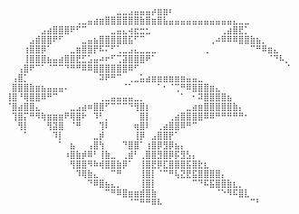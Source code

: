 ⠀⠀⠀⠀⠀⠀⠀⠀⠀⠀⠀⠀⠀⠀⠀⠀⠀⠀⠀⣀⣀⣠⣤⣤⣤⡴⣶⣶⠆⠀⠀⠀⠀⠀⠀⠀⠀⠀⠀⠀⠀⠀⠀⠀⠀⠀⠀⠀⠀
⠀⠀⠀⠀⠀⠀⠀⠀⠀⠀⠀⠀⢀⣀⣤⣴⣶⣿⣿⣿⣿⣿⣿⣷⣿⣶⣿⣧⣤⣤⣤⣤⣤⣤⣤⣤⣤⣤⣤⣄⣀⣀⠀⠀⠀⠀
⠀⠀⠀⠀⠀⠀⣠⣴⣿⣿⣿⠟⠋⠉⠀⠀⠀⠀⣀⣤⣄⢴⣖⣒⣂⠀⠀⠀⠀⠀⠀⠀⠀⠀⠀⠀⠀⢀⣴⣿⣟⡁⠀⠀⠀⠀⠀⠀⠀
⠀⠀⠀⠀⣠⣾⣿⣿⠟⠋⠀⠀⠀⣀⣤⣦⣿⣿⣿⣿⣿⣯⠋⠉⠀⠀⠀⠀⠀⠀⠀⠀⠀⠀⠀⢀⠴⠿⠿⠿⣿⣿⣷⣦⡀⠀⠀⠀⠀
⠀⠀⠀⢰⣿⣿⡿⠁⠀⠀⠀⣀⣶⣿⣿⡟⠯⠍⠋⢁⣀⣠⣄⣀⣀⣀⠀⠀⠀⠀⠀⠀⠀⠀⢀⠀⠀⠀⠀⠀⠀⠀⠉⠛⠿⣶⣄⠀⠀
⠀⠀⠀⢸⣿⣿⣿⣦⣤⣴⣿⣿⣟⣋⣡⣤⠴⠖⠋⢉⣽⣿⣿⣿⠟⠁⠀⠀⠀⠀⠀⠀⠀⠀⠀⠀⠀⠀⠀⠀⠀⠀⠀⠀⠀⠈⠙⠧⡀
⠀⠀⢠⣿⠟⠉⠁⠈⠉⠉⠙⠛⠛⠿⠿⣿⣿⣿⣿⣿⣿⠿⠋⠀⠀⠀⠀⠀⠀⠀⠀⠀⠀⠀⠀⠀⠀⠀⠀⠀⠀⠀⠀⠀⠀⠀⠀⠀⠈
⠀⢠⣿⡁⠀⠀⠀⠀⠀⠀⠀⠀⠀⠀⠀⠀⠽⠟⠛⠉⠀⢀⣀⣥⣴⣶⣶⣶⣶⣶⣶⣤⣤⣀⠀⠀⠀⠀⠀⠀⠀⠀⠀⠀⠀⠀⠀⠀⠀
⠀⣿⣿⣿⣷⣶⣦⣤⣤⣤⠄⠀⠀⠀⠀⠀⠀⠀⠀⠀⠈⠁⠀⠀⠀⠀⠁⠂⠈⢉⠛⠿⣿⣿⣿⣶⣄⠀⠀⠀⠀⠀⠀⠀⠀⠀⠀⠀⠀
⢸⣿⠘⢿⣿⣿⠿⠛⠉⠀⠀⠀⠀⠀⠀⠀⢀⣀⣤⣤⣤⣤⣀⡀⠀⠀⠀⠀⠀⠀⠁⠀⠂⠽⣿⣿⣿⣿⣦⠀⠀⠀⠀⠀⠀⠀⠀⠀⠀
⠈⣿⣴⣿⣿⣄⠀⠀⠀⠀⠀⣀⣠⣴⠶⣿⣿⠋⠉⠉⠉⠙⢻⣿⡆⠀⠀⠀⠀⠀⠀⣀⣴⣶⣿⣿⣿⣿⣿⣷⡄⠀⠀⠀⠀⠀⠀⠀⠀
⠀⢹⣿⡍⠛⠻⢷⣶⣶⣶⠟⢿⣿⠗⠀⠹⠃⡀⠀⠀⠀⠀⠀⣿⡇⠀⠀⠀⢀⣴⣿⣿⣿⣿⠿⠿⠛⠛⠛⠛⠛⠂⠀⠀⠀⠀⠀⠀⠀
⠀⠀⢻⡇⠀⠀⠀⢻⣽⣿⠀⠈⠛⠀⠀⠀⢹⠇⠀⠀⠀⠀⢶⣿⠇⠀⢀⣴⣿⣿⠿⠛⠉⠀⠀⠀⠀⠀⠀⠀⠀⠀⠀⠀⠀⠀⠀⠀⠀
⠀⠀⠀⠁⠀⠀⠀⠀⠹⡇⠀⠀⠀⠀⠀⣀⡾⠀⠀⠀⠀⠀⢸⡿⠀⣠⣿⣿⡟⠁⠀⠀⠀⠀⠀⠀⠀⠀⠀⠀⠀⠀⠀⠀⠀⠀⠀⠀⠀
⠀⠀⠀⠀⠀⠀⠀⠀⠀⠁⠀⣦⠀⠀⢠⣿⢳⠀⠀⠀⠙⣿⣿⠁⢰⣿⡿⣻⡿⣦⡄⠀⠀⠀⠀⠀⠀⠀⠀⠀⠀⠀⠀⠀⠀⠀⠀⠀⠀
⠀⠀⠀⠀⠀⠀⠀⠀⠀⠀⠰⣿⣷⡾⠿⠃⢸⣷⣀⠀⢀⣾⠃⢀⣿⣿⣻⣿⡿⡯⣻⣣⡄⠀⠀⠀⠀⠀⠀⠀⠀⠀⠀⠀⠀⠀⠀⠀⠀
⠀⠀⠀⠀⠀⠀⠀⠀⠀⠀⠀⢻⣿⣿⠻⠷⢾⣿⣿⣷⡿⠁⠀⢸⣿⣟⡿⣏⣿⣿⣿⣯⣿⣗⣆⠀⠀⠀⠀⠀⠀⠀⠀⠀⠀⠀⠀⠀⠀
⠀⠀⠀⠀⠀⠀⠀⠀⠀⠀⠀⠀⠹⢿⣷⣄⠀⠀⠉⠛⠀⠀⠀⢸⣿⡇⠈⠉⠛⢧⣝⣟⣯⣿⣿⣿⣿⡄⠀⠀⠀⠀⠀⠀⠀⠀⠀⠀⠀
⠀⠀⠀⠀⠀⠀⠀⠀⠀⠀⠀⠀⠀⠀⠙⠿⣿⣦⣄⡀⠀⠀⠀⢸⣿⡇⠀⠀⠀⠀⠀⠀⠉⠙⠯⣯⣿⣿⣷⣆⡀⠀⠀⠀⠀⠀⠀⠀⠀
⠀⠀⠀⠀⠀⠀⠀⠀⠀⠀⠀⠀⠀⠀⠀⠀⠀⠉⠛⠿⣿⣶⣶⣾⣿⣷⠀⠀⠀⠀⠀⠀⠀⠀⠀⠀⠈⠑⠻⠯⣿⣇⠀⠀⠀⠀⠀⠀⠀
⠀⠀⠀⠀⠀⠀⠀⠀⠀⠀⠀⠀⠀⠀⠀⠀⠀⠀⠀⠀⠀⠈⠉⠛⠛⠿⠧⠀⠀⠀⠀⠀⠀⠀⠀⠀⠀⠀⠀⠀⠀⠀⠉⠃⠀⠀⠀⠀⠀                                        ⠀⠀⠀⠀
⠀⠀⠀⠀⠀⠀⠀⠀⠀⠀⠀⠀⠀⠀⠀⠀⠀⠀                                                                                                ⠀⠀⠀⠀ 
                                        
